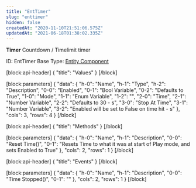 ```yaml
---
title: "EntTimer"
slug: "enttimer"
hidden: false
createdAt: "2020-11-10T21:51:06.575Z"
updatedAt: "2021-06-18T01:38:02.335Z"
---
```

**Timer**
Countdown / Timelimit timer

ID: EntTimer
Base Type: [Entity Component](doc:componententity)

[block:api-header]
{
  "title": "Values"
}
[/block]

[block:parameters]
{
  "data": {
    "h-0": "Name",
    "h-1": "Type",
    "h-2": "Description",
    "0-0": "Enabled",
    "0-1": "Bool Variable",
    "0-2": "Defaults to True",
    "1-0": "Mode",
    "1-1": "Enum Variable<Timer Mode>",
    "1-2": "",
    "2-0": "Time",
    "2-1": "Number Variable",
    "2-2": "Defaults to 30 - s",
    "3-0": "Stop At Time",
    "3-1": "Number Variable",
    "3-2": "Enabled will be set to False on time hit - s"
  },
  "cols": 3,
  "rows": 4
}
[/block]

[block:api-header]
{
  "title": "Methods"
}
[/block]

[block:parameters]
{
  "data": {
    "h-0": "Name",
    "h-1": "Description",
    "0-0": "Reset Time()",
    "0-1": "Resets Time to what it was at start of Play mode, and sets Enabled to True"
  },
  "cols": 2,
  "rows": 1
}
[/block]

[block:api-header]
{
  "title": "Events"
}
[/block]

[block:parameters]
{
  "data": {
    "h-0": "Name",
    "h-1": "Description",
    "0-0": "Time Stopped()",
    "0-1": ""
  },
  "cols": 2,
  "rows": 1
}
[/block]